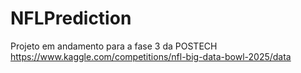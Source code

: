 # NFLPrediction
Projeto em andamento para a fase 3 da POSTECH 
https://www.kaggle.com/competitions/nfl-big-data-bowl-2025/data
